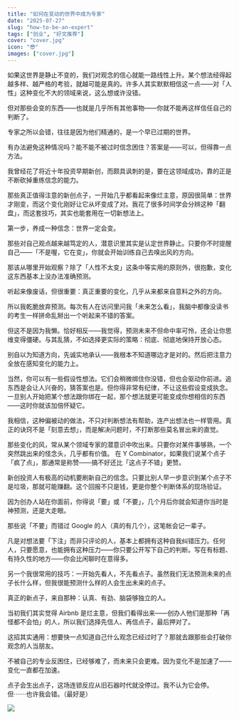 ```yaml
---
title: "如何在变动的世界中成为专家"
date: "2025-07-27"
slug: "how-to-be-an-expert"
tags: ["创业", "好文推荐"]
cover: "cover.jpg"
icon: "😎"
images: ["cover.jpg"]
---
```

如果这世界是静止不变的，我们对观念的信心就能一路线性上升。某个想法经得起越多样、越严格的考验，就越可能是真的。许多人其实默默相信这一点——对「人性」这种变化不大的领域来说，这么想或许没错。



但对那些会变的东西——也就是几乎所有其他事物——你就不能再这样信任自己的判断了。



专家之所以会错，往往是因为他们精通的，是一个早已过期的世界。



有办法避免这种情况吗？能不能不被过时信念困住？答案是——可以，但得靠一点方法。



我曾经花了将近十年投资早期新创，而颇具讽刺的是，要在这领域成功，靠的正是不断砍掉重练信念的能力。



那些真正值得注意的新创点子，一开始几乎都看起来像烂主意，原因很简单：世界才刚变，而这个变化刚好让它从坏变成了对。我花了很多时间学会分辨这种「翻盘」，而这套技巧，其实也能套用在一切新想法上。



第一步，养成一种信念：世界一定会变。



那些对自己观点越来越笃定的人，潜意识里其实是认定世界静止。只要你不时提醒自己——「不是喔，它在变」，你就会开始训练自己去嗅出风的方向。



那该从哪里开始观察？除了「人性不太变」这条中等实用的原则外，很抱歉，变化这东西基本上没办法准确预测。



听起来像废话，但很重要：真正重要的变化，几乎从来都来自意料之外的方向。



所以我乾脆放弃预测。每次有人在访问里问我「未来怎么看」，我脑中都像没读书的考生一样拼命乱掰出一个听起来不错的答案。



但这不是因为我懒。恰好相反——我觉得，预测未来不但命中率可怜，还会让你思维变得僵硬。与其乱猜，不如选择更实际的策略：彻底、彻底地保持开放心态。



别自以为知道方向，先诚实地承认——我根本不知道哪边才是对的。然后把注意力全放在感知变化的能力上。



当然，你可以有一些假设性想法。它们会稍微绑住你没错，但也会驱动你前进。追东西是会让人兴奋的，猜答案也是。但你得非常有纪律，不让这些假设变成执念。
一旦别人开始把某个想法跟你绑在一起，那个想法就更可能变成你想相信的东西——这时你就该加倍怀疑它。



我相信，这种偏被动的做法，不只对判断想法有帮助，连产出想法也一样管用。真正的诀窍不是「刻意去想」，而是解决问题时，不打断那些莫名冒出来的直觉。



那些变化的风，常从某个领域专家的潜意识中吹出来。只要你对某件事够熟，一个突然跳出来的怪念头，几乎都有价值。
在 Y Combinator，如果我们说某个点子「疯了点」，那通常是称赞——搞不好还比「这点子不错」更赞。



新创投资人有极高的动机要刷新自己的信念。只要比别人早一步意识到某个点子不是垃圾，那就可能赚翻。这个回报不只是钱，更是你整个判断体系的现场验证。



因为创办人站在你面前，你得说「要」或「不要」，几个月后你就会知道你当时是神预测，还是大走眼。



那些说「不要」而错过 Google 的人（真的有几个），这笔帐会记一辈子。



凡是对想法要「下注」而非只评论的人，基本上都拥有这种自我纠错压力。任何人，只要愿意，也能拥有这种压力——你只要公开写下自己的判断。写在有标题、有持久性的地方——你会比闲聊时在意得多。



另一个我很常用的技巧：一开始先看人，不先看点子。虽然我们无法预测未来的点子长什么样，但我很能预测什么样的人会生出未来的点子。



真正的新点子，来自那种：认真、有劲、脑袋够独立的人。



当初我们其实觉得 Airbnb 是烂主意，但我们看得出来——创办人他们是那种「再怪都不会怕」的人，所以我们选择先信人、再信点子，最后押对了。



这招其实通用：想要快一点知道自己什么观念已经过时了？那就去跟那些会打破你观念的人当朋友。



不被自己的专业反困住，已经够难了，而未来只会更难。因为变化不是加速了——变化一直都在加速。



点子会生出点子，这场连锁反应从旧石器时代就没停过。我不认为它会停。
但⋯⋯也许我会错。（最好是）




![](https://prod-files-secure.s3.us-west-2.amazonaws.com/112d0858-5090-4d34-a606-b75eb8d65fd2/46476355-9cf3-4e99-9b7a-3531bc426380/1000202064.png?X-Amz-Algorithm=AWS4-HMAC-SHA256&X-Amz-Content-Sha256=UNSIGNED-PAYLOAD&X-Amz-Credential=ASIAZI2LB466SLZBXS7S%2F20250904%2Fus-west-2%2Fs3%2Faws4_request&X-Amz-Date=20250904T064357Z&X-Amz-Expires=3600&X-Amz-Security-Token=IQoJb3JpZ2luX2VjEO7%2F%2F%2F%2F%2F%2F%2F%2F%2F%2FwEaCXVzLXdlc3QtMiJIMEYCIQD3zouN8PttDfi6LRjvp0fYGQarKN9kaHo4NTLUubDiWgIhAKWakf%2FOk1t%2F%2B2W14m9%2BDRsBYVueGvupLBKXQk49mQfKKv8DCFcQABoMNjM3NDIzMTgzODA1IgwDF%2FwE4yvs7pBA4I0q3AOI%2FDg1QzkXMPd8AT44NIzVL4fgfSJptH%2F8Q4ojA%2FTUBQYTMauV7vD5%2FrBoLeYGIcfEiJ2GP%2Bddj8AIZkpR6o7oFdINcJmahXlK5Ax%2FOcNtBMQ74KzbGR%2BtS%2F%2FY4gA5dGp0%2ByG%2F%2F2zhdOZq3PbIVIY02QKcgRi7OsnKcun99F4oZJDWMemeJ3eWjh7ovMohRbp7zEI7osQRIkFS7MlhHuTGkaAToeSMuWnDCqUIYdlS%2FJcWKupuUwoWyHF5Hw6U9iGYzYjjmccNFuPWHYlEc5FbRDRWAKS6BEFZw%2BwpBVxBHkb9zHqGO5n4IscrL%2BTTnXhGRsvRRkJudBSRBfTHPGxJbWX%2Fm9RwcLMhSKTKDLlhRDcCymJ13yDEbMy1tAg6%2BO81vYXM4Lq8d9%2BUbG3Ew%2BzwikPED05EAj5%2FhMKMDsmxpAfC%2FlrEo2EuzYO0SFez5Xk%2BEMSvaUJlAi7FjNLPYNILRvjlUVyt6k2cP3xEeqcXvY8PSeir04Ssu%2FDnjwvA96ZeTlNUzimdJQds2m63n3XG%2BZ5FMV%2F5kIGk25u8Gt6V6mPGZoCtCwb6NN4x3LM9KPWBPQjybDU5wJkNN3NHPNnTkUxmwTrWGVKBKW8%2BVfakRiyp4zHBzmOU7qXdwDD60%2BTFBjqkASvv6OQKkGjot0VjjpdByveZQZrDKbIlYJodp4RU%2B5PFuJO6t3omr8jbcdc2woBjVQPaXmAF8oSzdWRowVsJutmprTYAlB0h%2BVHV6zpUsOI9Ok9onvtnHvRp8yF9cOpmHunnKYOS4%2B62B5%2FyNjux4b1u2BsUktKmxeC5I6NJTj7NQpsQUVDM5%2F26Cd1EwFjSM%2BwsvM3uabn%2BIBojV1MKEpjpAps7&X-Amz-Signature=3f1b58ccd428d08dc9d8880f521f510a4f9e972be0dc09e867994bb6033b76a0&X-Amz-SignedHeaders=host&x-amz-checksum-mode=ENABLED&x-id=GetObject)

